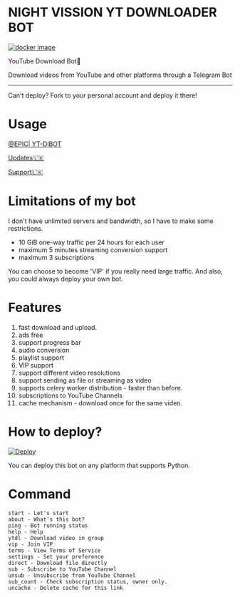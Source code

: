 # NIGHT VISSION YT DOWNLOADER BOT

[![docker image](https://telegra.ph/file/058694bd18d9e6367a435.jpg)](https://github.com/tgbot-collection/ytdlbot/actions/workflows/builder.yaml)

YouTube Download Bot🚀

Download videos from YouTube and other platforms through a Telegram Bot

-----

Can't deploy? Fork to your personal account and deploy it there!

# Usage

[@EPIC| YT-DlBOT](https://t.me/EpicYtDlBot)

[Updates🇱🇰](https://t.me/NightVission)

[Support🇱🇰](https://t.me/NightVissionSupport)

# Limitations of my bot

I don't have unlimited servers and bandwidth, so I have to make some restrictions.

* 10 GiB one-way traffic per 24 hours for each user
* maximum 5 minutes streaming conversion support
* maximum 3 subscriptions

You can choose to become 'VIP' if you really need large traffic. And also, you could always deploy your own bot.

# Features

1. fast download and upload.
2. ads free
3. support progress bar
4. audio conversion
5. playlist support
6. VIP support
7. support different video resolutions
8. support sending as file or streaming as video
9. supports celery worker distribution - faster than before.
10. subscriptions to YouTube Channels
11. cache mechanism - download once for the same video.


# How to deploy?
[![Deploy](https://www.herokucdn.com/deploy/button.svg)](https://dashboard.heroku.com/new?template=https://github.com/EpicBotSl/Yt-Dl)

You can deploy this bot on any platform that supports Python.


# Command

```
start - Let's start
about - What's this bot?
ping - Bot running status
help - Help
ytdl - Download video in group
vip - Join VIP
terms - View Terms of Service
settings - Set your preference
direct - Download file directly
sub - Subscribe to YouTube Channel
unsub - Unsubscribe from YouTube Channel
sub_count - Check subscription status, owner only.
uncache - Delete cache for this link

